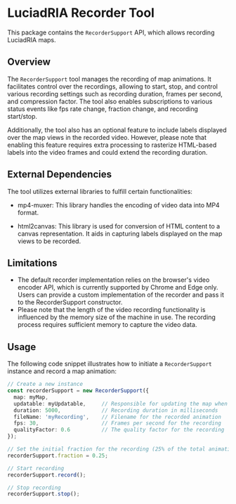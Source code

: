 # LuciadRIA Recorder Tool

This package contains the `RecorderSupport` API, which allows recording LuciadRIA maps.

## Overview

The `RecorderSupport` tool manages the recording of map animations.
It facilitates control over the recordings, allowing to start, stop, and control various recording settings
such as recording duration, frames per second, and compression factor.
The tool also enables subscriptions to various status events like fps rate change, fraction change,
and recording start/stop.

Additionally, the tool also has an optional feature to include labels displayed over the map views in the recorded video.
However, please note that enabling this feature requires extra processing to rasterize HTML-based labels 
into the video frames and could extend the recording duration.

## External Dependencies

The tool utilizes external libraries to fulfill certain functionalities:

- mp4-muxer: This library handles the encoding of video data into MP4 format.

- html2canvas: This library is used for conversion of HTML content to a canvas representation.
It aids in capturing labels displayed on the map views to be recorded.

## Limitations

- The default recorder implementation relies on the browser's video encoder API, 
which is currently supported by Chrome and Edge only.
Users can provide a custom implementation of the recorder and pass it to the RecorderSupport constructor.
- Please note that the length of the video recording functionality is influenced by 
the memory size of the machine in use. 
The recording process requires sufficient memory to capture the video data. 

## Usage

The following code snippet illustrates how to initiate a `RecorderSupport` instance and record a map animation:

```typescript
// Create a new instance
const recorderSupport = new RecorderSupport({
  map: myMap,
  updatable: myUpdatable,     // Responsible for updating the map when capturing the image snapshot
  duration: 5000,             // Recording duration in milliseconds
  fileName: 'myRecording',    // Filename for the recorded animation
  fps: 30,                    // Frames per second for the recording
  qualityFactor: 0.6          // The quality factor for the recording
});

// Set the initial fraction for the recording (25% of the total animation)
recorderSupport.fraction = 0.25;

// Start recording
recorderSupport.record();

// Stop recording
recorderSupport.stop();
```